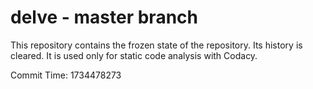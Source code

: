 # delve - master branch

This repository contains the frozen state of the repository.
Its history is cleared. It is used only for static code
analysis with Codacy.

Commit Time: 1734478273